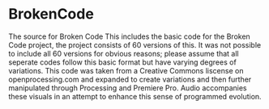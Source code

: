 # BrokenCode
The source for Broken Code
This includes the basic code for the Broken Code project, the project consists of 60 versions of this.
It was not possible to include all 60 versions for obvious reasons; please assume that all seperate codes follow this basic format but have varying degrees of variations.
This code was taken from a Creative Commons liscense on openprocessing.com and expanded to create variations and then further manipulated through Processing and Premiere Pro. Audio accompanies these visuals in an attempt to enhance this sense of programmed evolution.
